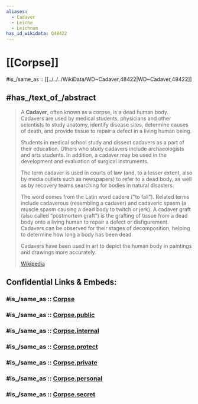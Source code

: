 ```yaml
---
aliases:
  - Cadaver
  - Leiche
  - Leichnam
has_id_wikidata: Q48422
---
```


# [[Corpse]] 

#is_/same_as :: [[../../../WikiData/WD~Cadaver,48422|WD~Cadaver,48422]] 

## #has_/text_of_/abstract 

> A **Cadaver**, often known as a corpse, is a dead human body. 
> Cadavers are used by medical students, physicians and other scientists 
> to study anatomy, identify disease sites, determine causes of death, 
> and provide tissue to repair a defect in a living human being. 
> 
> Students in medical school study and dissect cadavers as a part of their education. 
> Others who study cadavers include archaeologists and arts students. 
> In addition, a cadaver may be used in the development and evaluation of surgical instruments.
>
> The term cadaver is used in courts of law 
> (and, to a lesser extent, also by media outlets such as newspapers) to refer to a dead body, 
> as well as by recovery teams searching for bodies in natural disasters. 
> 
> The word comes from the Latin word cadere ("to fall"). 
> Related terms include cadaverous (resembling a cadaver) 
> and cadaveric spasm (a muscle spasm causing a dead body to twitch or jerk). 
> A cadaver graft (also called “postmortem graft”) is the grafting of tissue from a dead body 
> onto a living human to repair a defect or disfigurement. 
> Cadavers can be observed for their stages of decomposition, 
> helping to determine how long a body has been dead.
>
> Cadavers have been used in art 
> to depict the human body in paintings and drawings more accurately.
>
> [Wikipedia](https://en.wikipedia.org/wiki/Cadaver) 


## Confidential Links & Embeds: 

### #is_/same_as :: [Corpse](/_Standards/bio/Medicine/Anatomy/Corpse.md) 

### #is_/same_as :: [Corpse.public](/_public/bio/Medicine/Anatomy/Corpse.public.md) 

### #is_/same_as :: [Corpse.internal](/_internal/bio/Medicine/Anatomy/Corpse.internal.md) 

### #is_/same_as :: [Corpse.protect](/_protect/bio/Medicine/Anatomy/Corpse.protect.md) 

### #is_/same_as :: [Corpse.private](/_private/bio/Medicine/Anatomy/Corpse.private.md) 

### #is_/same_as :: [Corpse.personal](/_personal/bio/Medicine/Anatomy/Corpse.personal.md) 

### #is_/same_as :: [Corpse.secret](/_secret/bio/Medicine/Anatomy/Corpse.secret.md)

